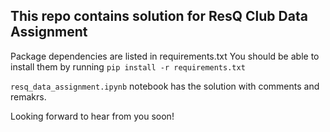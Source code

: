 ## This repo contains solution for ResQ Club Data Assignment

Package dependencies are listed in requirements.txt
You should be able to install them by running `pip install -r requirements.txt`

`resq_data_assignment.ipynb` notebook has the solution with comments and remakrs. 

Looking forward to hear from you soon!